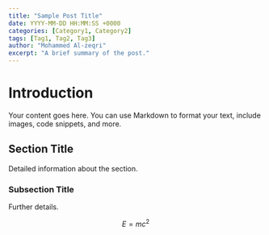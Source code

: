 ```yaml
---
title: "Sample Post Title"
date: YYYY-MM-DD HH:MM:SS +0000
categories: [Category1, Category2]
tags: [Tag1, Tag2, Tag3]
author: "Mohammed Al-zeqri"
excerpt: "A brief summary of the post."
---
```

    
# Introduction

Your content goes here. You can use Markdown to format your text, include images, code snippets, and more.

## Section Title

Detailed information about the section.

### Subsection Title

Further details.

$$
E = mc^2
$$

<script src="https://cdn.jsdelivr.net/npm/mathjax@3/es5/tex-mml-chtml.js"></script>
